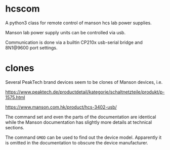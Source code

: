# hcscom

A python3 class for remote control of manson hcs lab power supplies.

Manson lab power supply units can be controlled via usb.

Communication is done via a builtin CP210x usb-serial bridge and 8N1@9600 port settings.


# clones

Several PeakTech brand devices seem to be clones of Manson devices, i.e.

https://www.peaktech.de/productdetail/kategorie/schaltnetzteile/produkt/p-1575.html

https://www.manson.com.hk/product/hcs-3402-usb/

The command set and even the parts of the documentation are identical while the Manson documentation has slightly more details at technical sections.

The command `GMOD` can be used to find out the device model. Apparently it is omitted in the documentation to obscure the device manufacturer.

